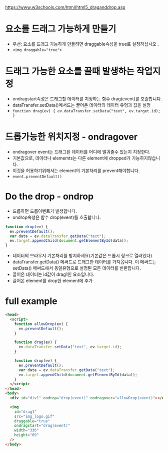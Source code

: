 https://www.w3schools.com/html/html5_draganddrop.asp

# 요소를 드래그 가능하게 만들기

- 우선: 요소를 드래그 가능하게 만들려면 draggable속성을 true로 설정하십시오 .
- `<img draggable="true">`

# 드래그 가능한 요소를 끌때 발생하는 작업지정

- ondragstart속성은 드래그할 데이터를 지정하는 함수 drag(event)를 호출합니다.
- dataTransfer.setData()메서드는 끌어온 데이터의 데이터 유형과 값을 설정
- `function drag(ev) { ev.dataTransfer.setData("text", ev.target.id); }`

# 드롭가능한 위치지정 - ondragover

- ondragover event는 드래그된 데이터를 어디에 떨궈줄수 있는지 지정한다.
- 기본값으로, 데이터나 elememts는 다른 element에 dropped가 가능하지않습니다.
- 이것을 허용하기위해서는 element의 기본처리를 prevent해야합니다.
- `event.preventDefault()`

# Do the drop - ondrop

- 드롭하면 드롭이벤트가 발생합니다.
- ondrop속성은 함수 drop(event)를 호출합니다.

```js
function drop(ev) {
  ev.preventDefault();
  var data = ev.dataTransfer.getData("text");
  ev.target.appendChild(document.getElementById(data));
}
```

- 데이터의 브라우저 기본처리를 방지하세요(기본값은 드롭시 링크로 열러있다)
- dataTransfer.getData() 메써드로 드래그한 데이터를 가져옵니다. 이 메써드는 setData() 메써드에서 동일유형으로 설정된 모든 데이터를 반환합니다.
- 끌어온 데이터는 id값이 drag1인 요소입니다.
- 끌어온 element를 drop한 element에 추가

# full example

```html
<head>
  <script>
    function allowDrop(ev) {
      ev.preventDefault();
    }

    function drag(ev) {
      ev.dataTransfer.setData("text", ev.target.id);
    }

    function drop(ev) {
      ev.preventDefault();
      var data = ev.dataTransfer.getData("text");
      ev.target.appendChild(document.getElementById(data));
    }
  </script>
</head>
<body>
  <div id="div1" ondrop="drop(event)" ondragover="allowDrop(event)"></div>

  <img
    id="drag1"
    src="img_logo.gif"
    draggable="true"
    ondragstart="drag(event)"
    width="336"
    height="69"
  />
</body>
```
